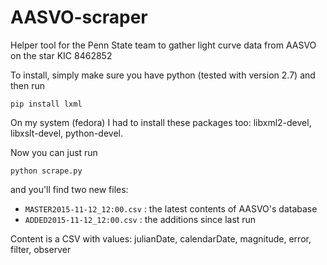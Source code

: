 # AASVO-scraper
Helper tool for the Penn State team to gather light curve data from AASVO on the star KIC 8462852 

To install, simply make sure you have python (tested with version 2.7) and then run

`pip install lxml`

On my system (fedora) I had to install these packages too: libxml2-devel, libxslt-devel, python-devel.

Now you can just run

`python scrape.py`

and you'll find two new files:
- `MASTER2015-11-12_12:00.csv` : the latest contents of AASVO's database
- `ADDED2015-11-12_12:00.csv` : the additions since last run

Content is a CSV with values: julianDate, calendarDate, magnitude, error, filter, observer
